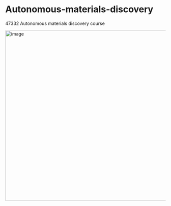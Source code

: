 # Autonomous-materials-discovery

47332 Autonomous materials discovery course

<img width="916" height="537" alt="image" src="https://github.com/user-attachments/assets/01bfd578-f72f-412c-84e2-b910afebfa7e" />

